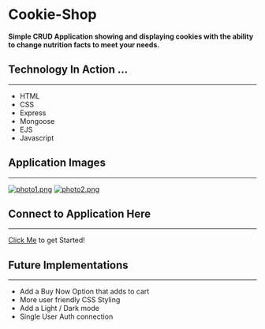 # Cookie-Shop
**Simple CRUD Application showing and displaying cookies with the ability to change nutrition facts to meet your needs.**
## Technology In Action ...
---
- HTML
- CSS
- Express
- Mongoose
- EJS
- Javascript

## Application Images
---
[![photo1.png](https://i.postimg.cc/CKWKFPrt/photo1.png)](https://postimg.cc/jW4TcXbQ)
[![photo2.png](https://i.postimg.cc/TPWRHj2c/photo2.png)](https://postimg.cc/DWnkSXXW)

## Connect to Application Here
---
[Click Me](https://fathomless-crag-45549.herokuapp.com/) to get Started!

## Future Implementations
---
- Add a Buy Now Option that adds to cart
- More user friendly CSS Styling 
- Add a Light / Dark mode 
- Single User Auth connection
